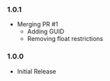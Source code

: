 ### 1.0.1
* Merging PR #1
	* Adding GUID
	* Removing float restrictions

### 1.0.0
* Initial Release
